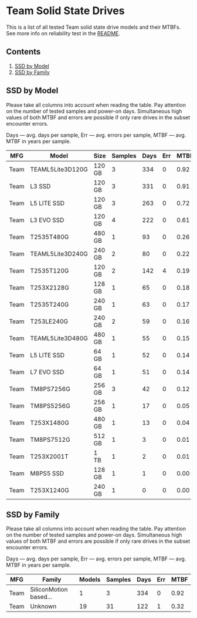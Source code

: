 Team Solid State Drives
=======================

This is a list of all tested Team solid state drive models and their MTBFs. See
more info on reliability test in the [README](https://github.com/linuxhw/SMART).

Contents
--------

1. [ SSD by Model  ](#ssd-by-model)
2. [ SSD by Family ](#ssd-by-family)

SSD by Model
------------

Please take all columns into account when reading the table. Pay attention on the
number of tested samples and power-on days. Simultaneous high values of both MTBF
and errors are possible if only rare drives in the subset encounter errors.

Days   — avg. days per sample,
Err    — avg. errors per sample,
MTBF   — avg. MTBF in years per sample.

| MFG       | Model              | Size   | Samples | Days  | Err   | MTBF   |
|-----------|--------------------|--------|---------|-------|-------|--------|
| Team      | TEAML5Lite3D120G   | 120 GB | 3       | 334   | 0     | 0.92   |
| Team      | L3 SSD             | 120 GB | 3       | 331   | 0     | 0.91   |
| Team      | L5 LITE SSD        | 120 GB | 3       | 263   | 0     | 0.72   |
| Team      | L3 EVO SSD         | 120 GB | 4       | 222   | 0     | 0.61   |
| Team      | T2535T480G         | 480 GB | 1       | 93    | 0     | 0.26   |
| Team      | TEAML5Lite3D240G   | 240 GB | 2       | 80    | 0     | 0.22   |
| Team      | T2535T120G         | 120 GB | 2       | 142   | 4     | 0.19   |
| Team      | T253X2128G         | 128 GB | 1       | 65    | 0     | 0.18   |
| Team      | T2535T240G         | 240 GB | 1       | 63    | 0     | 0.17   |
| Team      | T253LE240G         | 240 GB | 2       | 59    | 0     | 0.16   |
| Team      | TEAML5Lite3D480G   | 480 GB | 1       | 55    | 0     | 0.15   |
| Team      | L5 LITE SSD        | 64 GB  | 1       | 52    | 0     | 0.14   |
| Team      | L7 EVO SSD         | 64 GB  | 1       | 51    | 0     | 0.14   |
| Team      | TM8PS7256G         | 256 GB | 3       | 42    | 0     | 0.12   |
| Team      | TM8PS5256G         | 256 GB | 1       | 17    | 0     | 0.05   |
| Team      | T253X1480G         | 480 GB | 1       | 13    | 0     | 0.04   |
| Team      | TM8PS7512G         | 512 GB | 1       | 3     | 0     | 0.01   |
| Team      | T253X2001T         | 1 TB   | 1       | 2     | 0     | 0.01   |
| Team      | M8PS5 SSD          | 128 GB | 1       | 1     | 0     | 0.00   |
| Team      | T253X1240G         | 240 GB | 1       | 0     | 0     | 0.00   |

SSD by Family
-------------

Please take all columns into account when reading the table. Pay attention on the
number of tested samples and power-on days. Simultaneous high values of both MTBF
and errors are possible if only rare drives in the subset encounter errors.

Days   — avg. days per sample,
Err    — avg. errors per sample,
MTBF   — avg. MTBF in years per sample.

| MFG       | Family                 | Models | Samples | Days  | Err   | MTBF   |
|-----------|------------------------|--------|---------|-------|-------|--------|
| Team      | SiliconMotion based... | 1      | 3       | 334   | 0     | 0.92   |
| Team      | Unknown                | 19     | 31      | 122   | 1     | 0.32   |
